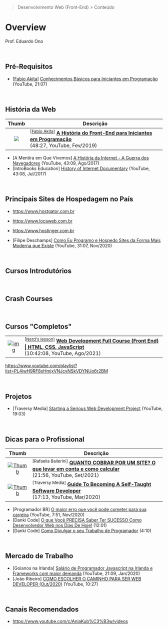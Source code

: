 > Desenvolvimento Web (Front-End) > Conteúdo

# Overview

Prof. Eduardo Ono

<br>

## Pré-Requisitos

* [[Fabio Akita]] [Conhecimentos Básicos para Iniciantes em Programação](https://www.youtube.com/watch?v=sx4hAHhO9CY) (YouTube, 21:07)

<br>

## História da Web

| Thumb | Descrição |
|:-:|---|
| [![](https://img.youtube.com/vi/VKmPGmFY7H4/default.jpg)](https://www.youtube.com/watch?v=VKmPGmFY7H4 "A História do Front-End para Iniciantes em Programação") | <sup>[[Fabio Akita]]</sup> [__A História do Front-End para Iniciantes em Programação__](https://www.youtube.com/watch?v=VKmPGmFY7H4) <br> (48:27, YouTube, Fev/2019)

* [A Mentira em Que Vivemos] [A História da Internet - A Guerra dos Navegadores](https://www.youtube.com/watch?v=_TW45Wctsmg) (YouTube, 43:09, Ago/2017)
* [IntroBooks Education] [History of Internet Documentary](https://www.youtube.com/watch?v=dzqr7XQjbKY) (YouTube, 43:08, Jul/2017)

<br>

## Principais Sites de Hospedagem no País

* https://www.hostgator.com.br
* https://www.locaweb.com.br
* https://www.hostinger.com.br

* [Filipe Deschamps] [Como Eu Programo e Hospedo Sites da Forma Mais Moderna que Existe](https://www.youtube.com/watch?v=EW7m2WIvFgQ) (YouTube, 31:07, Nov/2020)

<br>

## Cursos Introdutórios

<br>

## Crash Courses

<br>

## Cursos "Completos"

|||
| :-: | --- |
| [![img](https://img.youtube.com/vi/TdqQqyc7pfU/default.jpg)](https://www.youtube.com/watch?v=TdqQqyc7pfU "Web Development Full Course (Front End) \| HTML, CSS, JavaScript") | <sup>[[Nerd's lesson]]</sup> [__Web Development Full Course (Front End) \| HTML, CSS, JavaScript__](https://www.youtube.com/watch?v=TdqQqyc7pfU) <br> (10:42:08, YouTube, Ago/2021)

https://www.youtube.com/playlist?list=PL4iwH9RF8xHmjxVNJcyNSkVDYNUo6r2BM

<br>

## Projetos

* [Traversy Media] [Starting a Serious Web Development Project](https://youtu.be/gGGPTskb7c8) (YouTube, 19:03)

<br>

## Dicas para o Profissional

| Thumb | Descrição |
| :-: | --- |
| [![Thumb](https://img.youtube.com/vi/5LVqVcl9ICY/default.jpg)](https://www.youtube.com/watch?v=5LVqVcl9ICY "QUANTO COBRAR POR UM SITE? O que levar em conta e como calcular") | <sup>[Rafaella Ballerini]</sup> [__QUANTO COBRAR POR UM SITE? O que levar em conta e como calcular__](https://www.youtube.com/watch?v=5LVqVcl9ICY) <br> (21:56, YouTube, Set/2021)
| [![Thumb](https://img.youtube.com/vi/J6rVaFzOEP8/default.jpg)](https://www.youtube.com/watch?v=J6rVaFzOEP8 "Guide To Becoming A Self-Taught Software Developer") | <sup>[Traversy Media]</sup> [__Guide To Becoming A Self-Taught Software Developer__](https://www.youtube.com/watch?v=J6rVaFzOEP8) <br> (17:13, YouTube, Mar/2020)
* [Programador BR] [O maior erro que você pode cometer para sua carreira](https://www.youtube.com/watch?v=2v-pT8rDvE4) (YouTube, 7:51, Nov/2020)
* [Danki Code] [O que Você PRECISA Saber Ter SUCESSO Como Desenvolvedor Web nos Dias De Hoje!](https://www.youtube.com/watch?v=KProuszNyKQ) (12:01)
* [Danki Code] [Como Divulgar o seu Trabalho de Programador](https://www.youtube.com/watch?v=mObLc_hn2t0) (4:10)

<br>

## Mercado de Trabalho

* [Goianos na Irlanda] [Salário de Programador Javascript na Irlanda e Frameworks com maior demanda](https://www.youtube.com/watch?v=gXs6s5nBEpg) (YouTube, 21:09, Jan/2020)
* [João Ribeiro] [COMO ESCOLHER O CAMINHO PARA SER WEB DEVELOPER (Out/2020)](https://www.youtube.com/watch?v=to0YodD8I7g) (YouTube, 10:27)

<br>

## Canais Recomendados

* https://www.youtube.com/c/AniaKub%C3%B3w/videos

<br>

[Fabio Akita]: https://www.youtube.com/c/FabioAkita1990
[Nerd's lesson]: https://www.youtube.com/c/Nerdslesson
